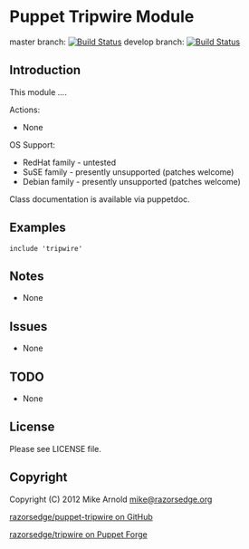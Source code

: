 Puppet Tripwire Module
======================

master branch: [![Build Status](https://secure.travis-ci.org/razorsedge/puppet-tripwire.png?branch=master)](http://travis-ci.org/razorsedge/puppet-tripwire)
develop branch: [![Build Status](https://secure.travis-ci.org/razorsedge/puppet-tripwire.png?branch=develop)](http://travis-ci.org/razorsedge/puppet-tripwire)

Introduction
------------

This module ....

Actions:

* None

OS Support:

* RedHat family - untested
* SuSE family   - presently unsupported (patches welcome)
* Debian family - presently unsupported (patches welcome)

Class documentation is available via puppetdoc.

Examples
--------

    include 'tripwire'


Notes
-----

* None

Issues
------

* None

TODO
----

* None

License
-------

Please see LICENSE file.

Copyright
---------

Copyright (C) 2012 Mike Arnold <mike@razorsedge.org>

[razorsedge/puppet-tripwire on GitHub](https://github.com/razorsedge/puppet-tripwire)

[razorsedge/tripwire on Puppet Forge](http://forge.puppetlabs.com/razorsedge/tripwire)

